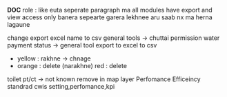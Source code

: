 **DOC**
role : like euta seperate paragraph ma all modules have export and view access only banera sepearte garera lekhnee
aru saab nx ma herna lagaune

change export excel name to csv
general tools -> chuttai permission
water payment status -> general tool
export to excel to csv

* yellow : rakhne -> chnage
* orange : delete (narakhne)
  red : delete

toilet pt/ct -> not known remove in map layer
Perfomance Efficeincy standrad
cwis setting,perfomance,kpi
